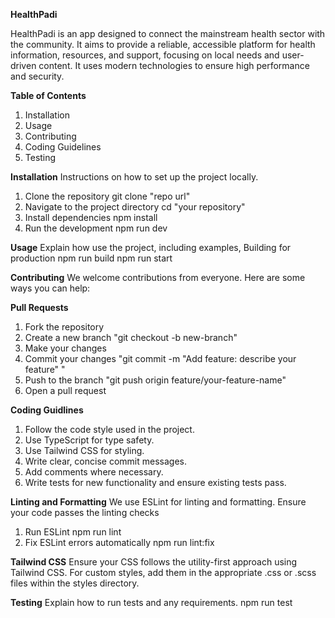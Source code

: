 **HealthPadi**
 
 HealthPadi is an app designed to connect the mainstream health sector with the community. It aims to provide a reliable, accessible platform for health information, resources, and support, focusing on local needs and user-driven content. It uses modern technologies to ensure high performance and security.


**Table of Contents**
1. Installation
2. Usage
3. Contributing
4. Coding Guidelines
5. Testing
 

**Installation**
Instructions on how to set up the project locally.
1. Clone the repository
   git clone "repo url"
2. Navigate to the project directory
   cd "your repository"
3. Install dependencies
   npm install
4. Run the development
  npm run dev




 **Usage**
Explain how use the project, including examples, 
Building for production
 npm run build
npm run start

**Contributing**
We welcome contributions from everyone. Here are some ways you can help:

**Pull Requests**
1. Fork the repository
2. Create a new branch
   "git checkout -b new-branch"
3. Make your changes
4. Commit your changes
   "git commit -m "Add feature: describe your feature" "
5. Push to the branch
   "git push origin feature/your-feature-name"
6. Open a pull request

 
 **Coding Guidlines**
   1. Follow the code style used in the project.
   2. Use TypeScript for type safety.
   3. Use Tailwind CSS for styling.
   4. Write clear, concise commit messages.
   5. Add comments where necessary.
   6. Write tests for new functionality and ensure existing tests pass.

   **Linting and Formatting**
   We use ESLint for linting and formatting. Ensure your code passes the linting checks
   1. Run ESLint
      npm run lint
   2. Fix ESLint errors automatically
      npm run lint:fix


  **Tailwind CSS**
    Ensure your CSS follows the utility-first approach using Tailwind CSS. For custom styles, add them in the appropriate .css or .scss files within the styles directory.


  **Testing**
   Explain how to run tests and any requirements.
   npm run test











 
